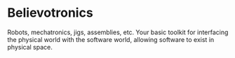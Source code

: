 # Believotronics
Robots, mechatronics, jigs, assemblies, etc. Your basic toolkit for interfacing the physical world with the software world, allowing software to exist in physical space.
